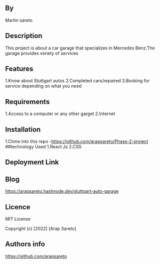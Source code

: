 ## By
 Martin sareto
## Description
This project is about  a car garage that specializes in Mercedes Benz.The garage provides variety of services
## Features
1.Know about Stuttgart autos
2.Completed cars/repaired
3.Booking for service depending on what you need
## Requirements
1.Access to a computer or any other garget
2.Internet
## Installation 
1.Clone into this repo -https://github.com/arapsareto/Phase-2-project
##technology Used
1.React Js
2.CSS

## Deployment Link
## Blog 
https://arapsareto.hashnode.dev/stuttgart-auto-garage
## Licence
MIT License

Copyright (c) [2022] [Arap Sareto]
## Authors info
https://github.com/arapsareto